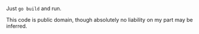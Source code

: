 Just `go build` and run.

This code is public domain, though absolutely no liability on my part may be
inferred.
